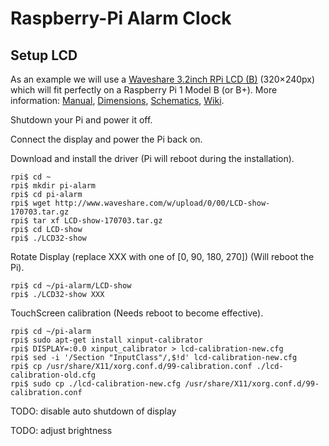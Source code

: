# Raspberry-Pi Alarm Clock

## Setup LCD

As an example we will use a
[Waveshare 3.2inch RPi LCD (B)](https://www.waveshare.com/product/3.2inch-rpi-lcd-b.htm) (320×240px)
which will fit perfectly on a Raspberry Pi 1 Model B (or B+).
More information:
[Manual](https://www.waveshare.com/w/upload/3/3e/RPi-LCD-User-Manual.pdf),
[Dimensions](https://www.waveshare.com/w/upload/5/56/3.2inch-rpi-lcd-b-panel-dimension.pdf),
[Schematics](http://www.waveshare.com/w/upload/a/ad/3.2inch-RPi-LCD-B-Schematic.pdf),
[Wiki](https://www.waveshare.com/wiki/3.2inch_RPi_LCD_(B)).

Shutdown your Pi and power it off.

Connect the display and power the Pi back on.

Download and install the driver (Pi will reboot during the installation).

```
rpi$ cd ~
rpi$ mkdir pi-alarm
rpi$ cd pi-alarm
rpi$ wget http://www.waveshare.com/w/upload/0/00/LCD-show-170703.tar.gz
rpi$ tar xf LCD-show-170703.tar.gz
rpi$ cd LCD-show
rpi$ ./LCD32-show
```

Rotate Display (replace XXX with one of [0, 90, 180, 270]) (Will reboot the Pi).

```
rpi$ cd ~/pi-alarm/LCD-show
rpi$ ./LCD32-show XXX
```

TouchScreen calibration (Needs reboot to become effective).

```
rpi$ cd ~/pi-alarm
rpi$ sudo apt-get install xinput-calibrator
rpi$ DISPLAY=:0.0 xinput_calibrator > lcd-calibration-new.cfg
rpi$ sed -i '/Section "InputClass"/,$!d' lcd-calibration-new.cfg
rpi$ cp /usr/share/X11/xorg.conf.d/99-calibration.conf ./lcd-calibration-old.cfg
rpi$ sudo cp ./lcd-calibration-new.cfg /usr/share/X11/xorg.conf.d/99-calibration.conf
```





TODO: disable auto shutdown of display

TODO: adjust brightness
